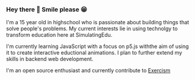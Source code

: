 ### Hey there 👋 Smile please 😁

<!--
**JaPatGitHub/JaPatGitHub** is a ✨ _special_ ✨ repository because its `README.md` (this file) appears on your GitHub profile.

Here are some ideas to get you started:

- 🔭 I’m currently working on ...
- 🌱 I’m currently learning ...
- 👯 I’m looking to collaborate on ...
- 🤔 I’m looking for help with ...
- 💬 Ask me about ...
- 📫 How to reach me: ...
- 😄 Pronouns: ...
- ⚡ Fun fact: ...
-->

I'm a 15 year old in highschool who is passionate about building things that solve people's problems. My current interests lie in using technolgy to transform education here at SimulatingEdu.

I'm currently learning JavaScript with a focus on p5.js withthe aim of using it to create interactive eductional animations. I plan to further extend my skills in backend web development.

I'm an open source enthusiast and currently contribute to [Exercism](https://exercism.org)

